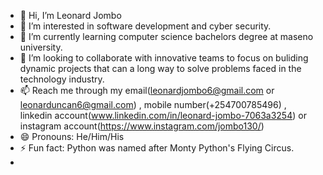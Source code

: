 - 👋 Hi, I’m Leonard Jombo
- 👀 I’m interested in software development and cyber security.
- 🌱 I’m currently learning computer science bachelors degree at maseno university.
- 💞️ I’m looking to collaborate with innovative teams to focus on buliding dynamic projects that can a long way to solve problems faced in the technology industry.
- 📫 Reach me through my email(leonardjombo6@gmail.com or leonarduncan6@gmail.com) , mobile number(+254700785496) , linkedin account(www.linkedin.com/in/leonard-jombo-7063a3254)
or instagram account(https://www.instagram.com/jombo130/)
- 😄 Pronouns:  He/Him/His
- ⚡ Fun fact:
Python was named after Monty Python's Flying Circus.
-  
<!---
Maestros23/Maestros23 is a ✨ special ✨ repository because its `README.md` (this file) appears on your GitHub profile.
You can click the Preview link to take a look at your changes.
--->
